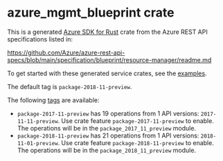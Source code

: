 # azure_mgmt_blueprint crate

This is a generated [Azure SDK for Rust](https://github.com/Azure/azure-sdk-for-rust) crate from the Azure REST API specifications listed in:

https://github.com/Azure/azure-rest-api-specs/blob/main/specification/blueprint/resource-manager/readme.md

To get started with these generated service crates, see the [examples](https://github.com/Azure/azure-sdk-for-rust/blob/main/services/README.md#examples).

The default tag is `package-2018-11-preview`.

The following [tags](https://github.com/Azure/azure-sdk-for-rust/blob/main/services/tags.md) are available:

- `package-2017-11-preview` has 19 operations from 1 API versions: `2017-11-11-preview`. Use crate feature `package-2017-11-preview` to enable. The operations will be in the `package_2017_11_preview` module.
- `package-2018-11-preview` has 21 operations from 1 API versions: `2018-11-01-preview`. Use crate feature `package-2018-11-preview` to enable. The operations will be in the `package_2018_11_preview` module.